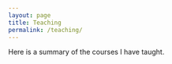 ```yaml
---
layout: page
title: Teaching
permalink: /teaching/
---
```


Here is a summary of the courses I have taught.
